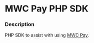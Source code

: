 # MWC Pay PHP SDK

### Description
PHP SDK to assist with using [MWC Pay](https://github.com/NicolasFlamel1/MWC-Pay).
